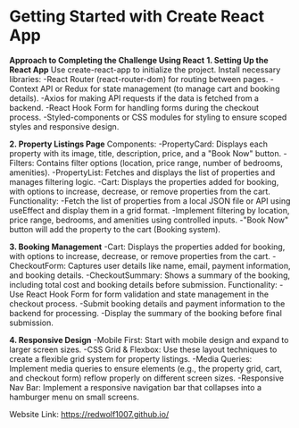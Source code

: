 # Getting Started with Create React App

**Approach to Completing the Challenge Using React**
**1. Setting Up the React App**
Use create-react-app to initialize the project.
Install necessary libraries:
-React Router (react-router-dom) for routing between pages.
-Context API or Redux for state management (to manage cart and booking details).
-Axios for making API requests if the data is fetched from a backend.
-React Hook Form for handling forms during the checkout process.
-Styled-components or CSS modules for styling to ensure scoped styles and responsive design.

**2. Property Listings Page**
Components:
-PropertyCard: Displays each property with its image, title, description, price, and a "Book Now" button.
-Filters: Contains filter options (location, price range, number of bedrooms, amenities).
-PropertyList: Fetches and displays the list of properties and manages filtering logic.
-Cart: Displays the properties added for booking, with options to increase, decrease, or remove properties from the cart.
Functionality:
-Fetch the list of properties from a local JSON file or API using useEffect and display them in a grid format.
-Implement filtering by location, price range, bedrooms, and amenities using controlled inputs.
-"Book Now" button will add the property to the cart (Booking system).

**3. Booking Management**
-Cart: Displays the properties added for booking, with options to increase, decrease, or remove properties from the cart.
-CheckoutForm: Captures user details like name, email, payment information, and booking details.
-CheckoutSummary: Shows a summary of the booking, including total cost and booking details before submission.
Functionality:
-Use React Hook Form for form validation and state management in the checkout process.
-Submit booking details and payment information to the backend for processing.
-Display the summary of the booking before final submission.

**4. Responsive Design**
-Mobile First: Start with mobile design and expand to larger screen sizes.
-CSS Grid & Flexbox: Use these layout techniques to create a flexible grid system for property listings.
-Media Queries: Implement media queries to ensure elements (e.g., the property grid, cart, and checkout form) reflow properly on different screen sizes.
-Responsive Nav Bar: Implement a responsive navigation bar that collapses into a hamburger menu on small screens.

Website Link: https://redwolf1007.github.io/
